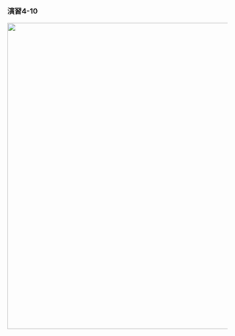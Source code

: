 ### 演習4-10
<img src="https://user-images.githubusercontent.com/48054315/148724622-ea79baff-3b08-4429-a0d0-47e6ea3293fa.PNG" width="700px">
